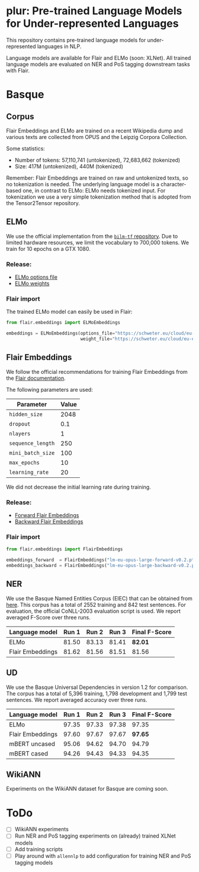 # plur: **P**re-trained **L**anguage Models for **U**nder-**r**epresented Languages

This repository contains pre-trained language models for under-represented languages in NLP.

Language models are available for Flair and ELMo (soon: XLNet). All trained language models
are evaluated on NER and PoS tagging downstream tasks with Flair.

# Basque

## Corpus

Flair Embeddings and ELMo are trained on a recent Wikipedia dump and various texts are
collected from OPUS and the Leipzig Corpora Collection.

Some statistics:

* Number of tokens: 57,110,741 (untokenized), 72,683,662 (tokenized)
* Size: 417M (untokenized), 440M (tokenized)

Remember: Flair Embeddings are trained on raw and untokenized texts, so no tokenization is needed.
The underlying language model is a character-based one, in contrast to ELMo: ELMo needs tokenized
input. For tokenization we use a very simple tokenization method that is adopted from the
Tensor2Tensor repository.

## ELMo

We use the official implementation from the [`bilm-tf` repository](https://github.com/allenai/bilm-tf).
Due to limited hardware resources, we limit the vocabulary to 700,000 tokens. We train for 10 epochs
on a GTX 1080.

### Release:

* [ELMo options file](https://schweter.eu/cloud/eu-elmo/options.json)
* [ELMo weights](https://schweter.eu/cloud/eu-elmo/weights.hdf5)

### Flair import

The trained ELMo model can easily be used in Flair:

```python
from flair.embeddings import ELMoEmbeddings

embeddings = ELMoEmbeddings(options_file="https://schweter.eu/cloud/eu-elmo/options.json", 
                            weight_file="https://schweter.eu/cloud/eu-elmo/weights.hdf5")
```

## Flair Embeddings

We follow the official recommendations for training Flair Embeddings from the
[Flair documentation](https://github.com/zalandoresearch/flair/blob/master/resources/docs/TUTORIAL_9_TRAINING_LM_EMBEDDINGS.md).

The following parameters are used:

| Parameter         | Value
| ----------------- | ------
| `hidden_size`     | 2048
| `dropout`         | 0.1
| `nlayers`         | 1
| `sequence_length` | 250
| `mini_batch_size` | 100
| `max_epochs`      | 10
| `learning_rate`   | 20

We did not decrease the initial learning rate during training.

### Release:

* [Forward Flair Embeddings](https://schweter.eu/cloud/flair-lms/lm-eu-opus-large-forward-v0.2.pt)
* [Backward Flair Embeddings](https://schweter.eu/cloud/flair-lms/lm-eu-opus-large-backward-v0.2.pt)

### Flair import

```python
from flair.embeddings import FlairEmbeddings

embeddings_forward  = FlairEmbeddings("lm-eu-opus-large-forward-v0.2.pt")
embeddings_backward = FlairEmbeddings("lm-eu-opus-large-backward-v0.2.pt")
```

## NER

We use the Basque Named Entities Corpus (EIEC) that can be obtained from [here](http://ixa.eus/node/4486?language=en).
This corpus has a total of 2552 training and 842 test sentences. For evaluation, the official
CoNLL-2003 evaluation script is used. We report averaged F-Score over three runs.

| Language model   | Run 1 | Run 2 | Run 3 | Final F-Score
| ---------------- | ----- | ----- | ----- | -------------
| ELMo             | 81.50 | 83.13 | 81.41 | **82.01**
| Flair Embeddings | 81.62 | 81.56 | 81.51 | 81.56

## UD

We use the Basque Universal Dependencies in version 1.2 for comparison.
The corpus has a total of 5,396 training, 1,798 development and 1,799 test sentences.
We report averaged accuracy over three runs.

| Language model   | Run 1 | Run 2 | Run 3 | Final F-Score
| ---------------- | ----- | ----- | ----- | -------------
| ELMo             | 97.35 | 97.33 | 97.38 | 97.35
| Flair Embeddings | 97.60 | 97.67 | 97.67 | **97.65**
| mBERT uncased    | 95.06 | 94.62 | 94.70 | 94.79
| mBERT cased      | 94.26 | 94.43 | 94.33 | 94.35

## WikiANN

Experiments on the WikiANN dataset for Basque are coming soon.

# ToDo

* [ ] WikiANN experiments
* [ ] Run NER and PoS tagging experiments on (already) trained XLNet models
* [ ] Add training scripts
* [ ] Play around with `allennlp` to add configuration for training NER and PoS tagging models
